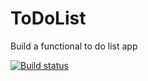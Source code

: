 # ToDoList
Build a functional to do list app

[![Build status](https://build.appcenter.ms/v0.1/apps/28bd3acf-39a4-4f74-9ca5-4e8b2bb34d7a/branches/develop/badge)](https://appcenter.ms)
